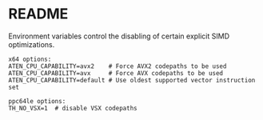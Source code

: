 # README

Environment variables control the disabling of certain explicit SIMD optimizations.

```text
x64 options:
ATEN_CPU_CAPABILITY=avx2    # Force AVX2 codepaths to be used
ATEN_CPU_CAPABILITY=avx     # Force AVX codepaths to be used
ATEN_CPU_CAPABILITY=default # Use oldest supported vector instruction set

ppc64le options:
TH_NO_VSX=1  # disable VSX codepaths
```

